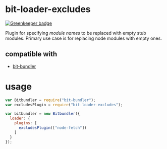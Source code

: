 # bit-loader-excludes

[![Greenkeeper badge](https://badges.greenkeeper.io/MiguelCastillo/bit-loader-excludes.svg)](https://greenkeeper.io/)

Plugin for specifying *module names* to be replaced with empty stub modules.  Primary use case is for replacing node modules with empty ones.

## compatible with

- [bit-bundler](https://github.com/MiguelCastillo/bit-bundler)


# usage

``` javascript
var Bitbundler = require("bit-bundler");
var excludesPlugin = require("bit-loader-excludes");

var bitbundler = new Bitbundler({
  loader: {
    plugins: [
      excludesPlugin(["node-fetch"])
    ]
  }
});
```
